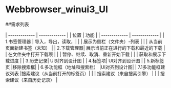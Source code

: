 # Webbrowser_winui3_UI

##需求列表

| ------------- | ------------- |
| 位置 | 功能 |
| ------------- | ------------- |
| 1.书签管理器 | 导入，导出，读取，| 
|  | 展示为侧栏（文件夹）-列表 |
|  | 从当前页面新建书签（未知） |
| 2.下载管理器| 展示当前正在进行的下载和最近的下载
|  | 在文件夹中打开下载项 |
|  | 暂停、继续、取消、重新开始下载 |
|  | 获取和展示下载进度 |
| 3.历史记录| UI对齐到设计图 |
| 4.标签项| UI对齐到设计图 |
| 5.新标签页 |移除搜索框|
| 6.多功能框（地址和搜索栏） |UI对齐到设计图| 
| 7.1多功能框建议列表 |搜索建议（从当前打开的标签页）|
|  | 搜索建议（来自搜索引擎） |
|  | 搜索建议（来自历史记录） |
